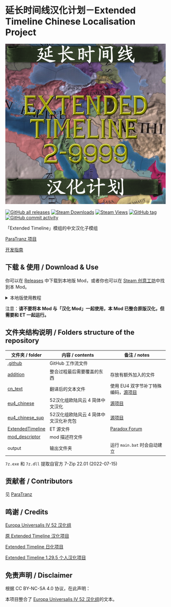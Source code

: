 # 延长时间线汉化计划－Extended Timeline Chinese Localisation Project

[![thumbnail](thumbnail.png)](https://paratranz.cn/projects/5342)

[![GitHub all releases](https://img.shields.io/github/downloads/Cccc-owo/Extended-Timeline-Chinese-Localisation-Project/total?label=GitHub%20downloads&style=flat-square)](https://github.com/Cccc-owo/Extended-Timeline-Chinese-Localisation-Project/releases)
[![Steam Downloads](https://img.shields.io/steam/downloads/2897275182?label=steam%20downloads&style=flat-square)](https://steamcommunity.com/sharedfiles/filedetails/?id=2897275182)
[![Steam Views](https://img.shields.io/steam/views/2897275182?label=Steam%20views&style=flat-square)](https://steamcommunity.com/sharedfiles/filedetails/?id=2897275182)
[![GitHub tag](https://img.shields.io/github/v/release/Cccc-owo/Extended-Timeline-Chinese-Localisation-Project?style=flat-square)](https://github.com/Cccc-owo/Extended-Timeline-Chinese-Localisation-Project/tags)
[![GitHub commit activity](https://img.shields.io/github/commit-activity/m/Cccc-owo/Extended-Timeline-Chinese-Localisation-Project?style=flat-square)](https://github.com/Cccc-owo/Extended-Timeline-Chinese-Localisation-Project/graphs/commit-activity)

「Extended Timeline」模组的中文汉化子模组

[ParaTranz 项目](https://paratranz.cn/projects/5342/)

[开发指南](DEV.md)

## 下载 & 使用 / Download & Use

你可以在 [Releases](https://github.com/Cccc-owo/Extended-Timeline-Chinese-Localisation-Project/releases) 中下载到本地版 Mod，或者你也可以在 [Steam 创意工坊](https://steamcommunity.com/sharedfiles/filedetails/?id=2897275182)中找到本 Mod。

<details><summary>本地版使用教程</summary>

~~下载 [Releases](https://github.com/Cccc-owo/Extended-Timeline-Chinese-Localisation-Project/releases/latest) 中的 ```mod.zip```，原样解压 ```mod.zip``` 至 ```文档 > Paradox Interactive > Europa Universalis IV > mod``` 目录下。打开启动器 ```dowser.exe```（正版玩家直接启动游戏相当于打开启动器），在**边栏**的**播放集**一页中，点击右上角的**添加更多 MOD**，将本模组加入播放集。接着确保本模组启用的情况下，关闭其他不兼容的模组（如原版汉化模组、Extended Timeline及其他修改较大的模组），返回主页开始游戏即可。~~

等待更新...

</details>

注意：**请不要将本 Mod 与「汉化 Mod」一起使用，本 Mod 已整合原版汉化，但需要和 ET 一起运行。**

## 文件夹结构说明 / Folders structure of the repository

|文件夹 / folder|内容 / contents|备注 / notes|
|--------------|---------------|-----------|
|[.github](.github)|GitHub 工作流文件||
|[addition](addition)|整合过程最后需要覆盖的东西|存放有额外加入的文件|
|[cn_text](cn_text)|翻译后的文本文件|使用 EU4 双字节补丁特殊编码，[源项目](https://paratranz.cn/projects/5342/)|
|[eu4_chinese](eu4_chinese)|52汉化组欧陆风云 4 简体中文汉化|[源项目](https://paratranz.cn/projects/2)|
|[eu4_chinese_sup](eu4_chinese_sup)|52汉化组欧陆风云 4 简体中文汉化补充包|[源项目](https://paratranz.cn/projects/2)|
|[ExtendedTimeline](ExtendedTimeline)|ET 源文件|[Paradox Forum](https://forum.paradoxplaza.com/forum/threads/mod-extended-timeline.740866/)|
|[mod_descriptor](mod_descriptor)|mod 描述符文件||
|output|输出文件夹|运行 ```main.bat``` 时会自动建立|

```7z.exe``` 和 ```7z.dll``` 提取自官方 7-Zip 22.01 (2022-07-15)

## 贡献者 / Contributors

见 [ParaTranz](https://paratranz.cn/projects/5342/members)

## 鸣谢 / Credits

[Europa Universalis IV 52 汉化组](https://paratranz.cn/projects/2)

[原 Extended Timeline 汉化项目](https://paratranz.cn/projects/32)

[Extended Timeline 日化项目](https://paratranz.cn/projects/148)

[Extended Timeline 1.29.5 个人汉化项目](https://paratranz.cn/projects/881)

## 免责声明 / Disclaimer

根据 CC BY-NC-SA 4.0 协议，在此声明：

本项目整合了 [Europa Universalis IV 52 汉化组](https://paratranz.cn/projects/2)的文本。
